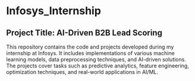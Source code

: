 # Infosys_Internship
##  Project Title: AI-Driven B2B Lead Scoring
This repository contains the code and projects developed during my internship at Infosys. It includes implementations of various machine learning models, data preprocessing techniques, and AI-driven solutions. The projects cover tasks such as predictive analytics, feature engineering, optimization techniques, and real-world applications in AI/ML.
